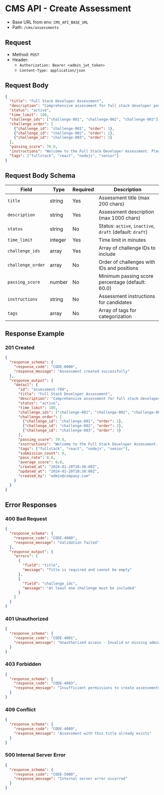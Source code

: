 # CMS API - Create Assessment

- Base URL from env: `CMS_API_BASE_URL`
- Path: `/cms/assessments`

## Request

- Method: `POST`
- Header:
  - `Authorization: Bearer <admin_jwt_token>`
  - `Content-Type: application/json`

## Request Body

```json
{
  "title": "Full Stack Developer Assessment",
  "description": "Comprehensive assessment for full stack developer position covering React, Node.js, and database skills",
  "status": "active",
  "time_limit": 180,
  "challenge_ids": ["challenge-001", "challenge-002", "challenge-003"],
  "challenge_order": [
    {"challenge_id": "challenge-001", "order": 1},
    {"challenge_id": "challenge-002", "order": 2},
    {"challenge_id": "challenge-003", "order": 3}
  ],
  "passing_score": 70.0,
  "instructions": "Welcome to the Full Stack Developer Assessment. Please read each question carefully and provide your best answers. You have 3 hours to complete all challenges.",
  "tags": ["fullstack", "react", "nodejs", "senior"]
}
```

## Request Body Schema

| Field | Type | Required | Description |
|-------|------|----------|-------------|
| `title` | string | Yes | Assessment title (max 200 chars) |
| `description` | string | Yes | Assessment description (max 1000 chars) |
| `status` | string | No | Status: `active`, `inactive`, `draft` (default: `draft`) |
| `time_limit` | integer | Yes | Time limit in minutes |
| `challenge_ids` | array | Yes | Array of challenge IDs to include |
| `challenge_order` | array | No | Order of challenges with IDs and positions |
| `passing_score` | number | No | Minimum passing score percentage (default: 60.0) |
| `instructions` | string | No | Assessment instructions for candidates |
| `tags` | array | No | Array of tags for categorization |

## Response Example

### 201 Created
```json
{
  "response_schema": {
    "response_code": "CODE-0000",
    "response_message": "Assessment created successfully"
  },
  "response_output": {
    "detail": {
      "id": "assessment-789",
      "title": "Full Stack Developer Assessment",
      "description": "Comprehensive assessment for full stack developer position covering React, Node.js, and database skills",
      "status": "active",
      "time_limit": 180,
      "challenge_ids": ["challenge-001", "challenge-002", "challenge-003"],
      "challenge_order": [
        {"challenge_id": "challenge-001", "order": 1},
        {"challenge_id": "challenge-002", "order": 2},
        {"challenge_id": "challenge-003", "order": 3}
      ],
      "passing_score": 70.0,
      "instructions": "Welcome to the Full Stack Developer Assessment. Please read each question carefully and provide your best answers. You have 3 hours to complete all challenges.",
      "tags": ["fullstack", "react", "nodejs", "senior"],
      "submission_count": 0,
      "pass_rate": 0.0,
      "average_score": 0.0,
      "created_at": "2024-01-20T10:30:00Z",
      "updated_at": "2024-01-20T10:30:00Z",
      "created_by": "admin@company.com"
    }
  }
}
```

## Error Responses

### 400 Bad Request
```json
{
  "response_schema": {
    "response_code": "CODE-4000",
    "response_message": "Validation failed"
  },
  "response_output": {
    "errors": [
      {
        "field": "title",
        "message": "Title is required and cannot be empty"
      },
      {
        "field": "challenge_ids",
        "message": "At least one challenge must be included"
      }
    ]
  }
}
```

### 401 Unauthorized
```json
{
  "response_schema": {
    "response_code": "CODE-4001",
    "response_message": "Unauthorized access - Invalid or missing admin token"
  }
}
```

### 403 Forbidden
```json
{
  "response_schema": {
    "response_code": "CODE-4003",
    "response_message": "Insufficient permissions to create assessments"
  }
}
```

### 409 Conflict
```json
{
  "response_schema": {
    "response_code": "CODE-4009",
    "response_message": "Assessment with this title already exists"
  }
}
```

### 500 Internal Server Error
```json
{
  "response_schema": {
    "response_code": "CODE-5000",
    "response_message": "Internal server error occurred"
  }
}
```
